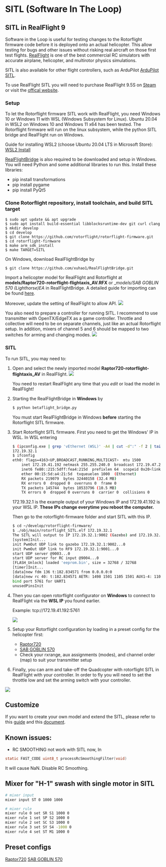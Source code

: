 # SITL (Software In The Loop)

## SITL in RealFlight 9

Software in the Loop is useful for testing changes to the Rotorflight firmware code before it is deployed onto an actual helicopter.  This allow testing for bugs and other issues without risking real aircraft on those first test flights.  [RealFlight](https://www.realflight.com/) is one of the best commercial RC simulators with accurate airplane, helicopter, and multirotor physics simulations.

SITL is also available for other flight controllers, such as ArduPilot [ArduPilot SITL](https://ardupilot.org/dev/docs/sitl-with-realflight.html).

To use RealFlight SITL you will need to purchase RealFlight 9.5S on [Steam](https://store.steampowered.com/app/1070820/RealFlight_95S/) or visit the [offical website](https://www.realflight.com/).

### Setup

To let the Rotorflight firmware SITL work with RealFlight, you need Windows 10 or Windows 11 with WSL (Windows Subsystem for Linux). Ubuntu 20.04 in WSL2 on Windows 10 and Windows 11 x64 has been tested.  The Rotorflight firmware will run on the linux subsystem, while the python SITL bridge and RealFlight run on Windows.

Guide for installing WSL2 (choose Ubuntu 20.04 LTS in Microsoft Store):  [WSL2 Install](https://s1gr1d.medium.com/how-to-set-up-linux-on-windows-with-wsl-2-debe2a64d20d)

[RealFlightBridge](https://github.com/xuhao1/RealFlightBridge) is also required to be downloaded and setup in Windows. You will need Python and some additional libraries to run this.  Install these libraries:
- pip install transformations
- pip install pygame
- pip install PyQt5

### Clone Rotorflight repository, install toolchain, and build SITL target

    $ sudo apt update && apt upgrade
    $ sudo apt install build-essential libblocksruntime-dev git curl clang
    $ mkdir develop
    $ cd develop
    $ git clone https://github.com/rotorflight/rotorflight-firmware.git
    $ cd rotorflight-firmware
    $ make arm_sdk_install
    $ make TARGET=SITL


On Windows, download RealFlightBridge by 

```bash
$ git clone https://github.com/xuhao1/RealFlightBridge.git
```

Import a helicopter model for RealFlight and Rotorflight at __models/Raptor720-rotorflight-flightaxis_AV.RFX__ or __models/SAB GOBLIN 570 (Lighthorse)_EA__ in RealFlightBridge. A detailed guide for importing can be found [here](https://ardupilot.org/dev/docs/sitl-with-realflight.html).

Moreover, update the setting of RealFlight to allow API.
![](./imgs/rf_settings.jpg)

You also need to prepare a controller for running SITL. 
I recommend to use transmitter with OpenTX/EdgeTX as a game controller. Throttle and collective will need to be on separate channels, just like an actual Rotorflight setup.  In addition, mixers of channel 5 and 6 should be mapped to two switches for arming and changing modes.
![](./imgs/transmitter.jpg)

### SITL

To run SITL, you may need to:

1. Open and select the newly imported model __Raptor720-rotorflight-flightaxis_AV__ in RealFlight.
    ![](./imgs/select.jpg)

    You need to restart RealFlight any time that you *edit* or load the model in RealFlight!

2. Starting the RealFlightBridge in **Windows** by

    ```bash
    $ python betaflight_bridge.py
    ```

    You must start RealFlightBridge in Windows **before**  starting the Rotorflight SITL firmware.

3. Start Rotorflight SITL firmware.
    First you need to get the Windows' IP in WSL.
    In WSL entering
    ```bash
    $ (ipconfig.exe | grep 'vEthernet (WSL)' -A4 | cut -d":" -f 2 | tail -n1 | sed -e 's/\s*//g') 
    172.19.32.1
    $ ifconfig
    eth0: flags=4163<UP,BROADCAST,RUNNING,MULTICAST>  mtu 1500
        inet 172.19.41.192 netmask 255.255.240.0  broadcast 172.19.47.255
        inet6 fe80::215:5dff:fea4:215d  prefixlen 64  scopeid 0x20<link>
        ether 00:15:5d:a4:21:5d  txqueuelen 1000  (Ethernet)
        RX packets 219079  bytes 32440158 (32.4 MB)
        RX errors 0  dropped 0  overruns 0  frame 0
        TX packets 145744  bytes 10533796 (10.5 MB)
        TX errors 0  dropped 0 overruns 0  carrier 0  collisions 0
    ```
    172.19.32.1 is the example output of your Windows IP and 172.19.41.192 is your WSL IP. **These IPs change everytime you reboot the computer.**

    Then go to the rotorflight-firmware folder and start SITL with this IP.
    ```bash
    $ cd ~/develop/rotorflight-firmware/
    $ ./obj/main/rotorflight_SITL.elf 172.19.32.1
    The SITL will output to IP 172.19.32.1:9002 (Gazebo) and 172.19.32.1:9001 (RealFlightBridge)
    [system]Init...
    init PwmOut UDP link to gazebo 172.19.32.1:9002...0
    init PwmOut UDP link to RF9 172.19.32.1:9001...0
    start UDP server @9003...0
    start UDP server for RC input @9004...0
    [FLASH_Unlock] loaded 'eeprom.bin', size = 32768 / 32768
    [timer]Init...
    [data]new fdm 136 t:182.834571 from 0.0.0.0:0
    [data]new rc 40: t:182.834571 AETR: 1498 1501 1105 1501 AUX1-4: 1100 1899 1899 1100
    bind port 5761 for UART1
    unusedPinsInit
    ```
4.  Then you can open rotorflight configurator on **Windows** to connect to RealFlight via the **WSL IP** you found earlier.

    Example:  tcp://172.19.41.192:5761
    
    ![](./imgs/rotorflight.jpg)

5.  Setup your Rotorflight configuration by loading in a preset config for the helicopter first:
    - [Raptor720](./Raptop_720.conf)
    - [SAB GOBLIN 570](./Goblin_570.conf)
    - Check your rxrange, aux assignments (modes), and channel order (map) to suit your transmitter setup
    
6. Finally, you can arm and take-off the Quadcopter with rotorflight SITL in RealFlight with your controller.  In order to fly you will need to set the throttle low and set the arming switch with your controller.

![](./imgs/SITL_RF.jpg)

## Customize
If you want to create your own model and extend the SITL, please refer to this [guide](http://www.knifeedge.com/KEmax/) and this [document](https://github.com/xuhao1/RealFlightBridge/blob/main/docs/realflight_protocol.md).

## Known issues:
- RC SMOOTHING not work with SITL now, In 
```c
static FAST_CODE uint8_t processRcSmoothingFilter(void)
```
It will cause NaN.  Disable RC Smoothing.

## Mixer for "H-1" swash with single motor in SITL
```bash
# mixer input
mixer input ST 0 1000 1000

# mixer rule
mixer rule 0 set SR S1 1000 0 
mixer rule 1 set SP S2 1000 0 
mixer rule 2 set SC S3 1000 0 
mixer rule 3 set SY S4 -1000 0 
mixer rule 4 set ST M1 1000 0 
```
## Preset configs
[Raptor720](./Raptop_720.conf)
[SAB GOBLIN 570](./Goblin_570.conf)
